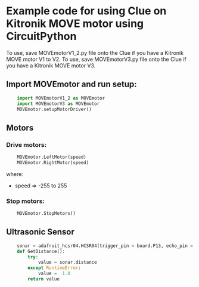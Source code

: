 # Example code for using Clue on Kitronik MOVE motor using CircuitPython
To use, save MOVEmotorV1_2.py file onto the Clue if you have a Kitronik MOVE motor V1 to V2.
To use, save MOVEmotorV3.py file onto the Clue if you have a Kitronik MOVE motor V3.
## Import MOVEmotor and run setup:
```python
    import MOVEmotorV1_2 as MOVEmotor
    import MOVEmotorV3 as MOVEmotor
    MOVEmotor.setupMotorDriver()
 ```
## Motors
### Drive motors:
```python
    MOVEmotor.LeftMotor(speed)
    MOVEmotor.RightMotor(speed)
```
where:
* speed => -255 to 255

### Stop motors:
```python
    MOVEmotor.StopMotors()
```
## Ultrasonic Sensor
```python
    sonar = adafruit_hcsr04.HCSR04(trigger_pin = board.P13, echo_pin = board.P14)
    def GetDistance():
        try:
            value = sonar.distance
        except RuntimeError:
            value =  1.0
        return value
```